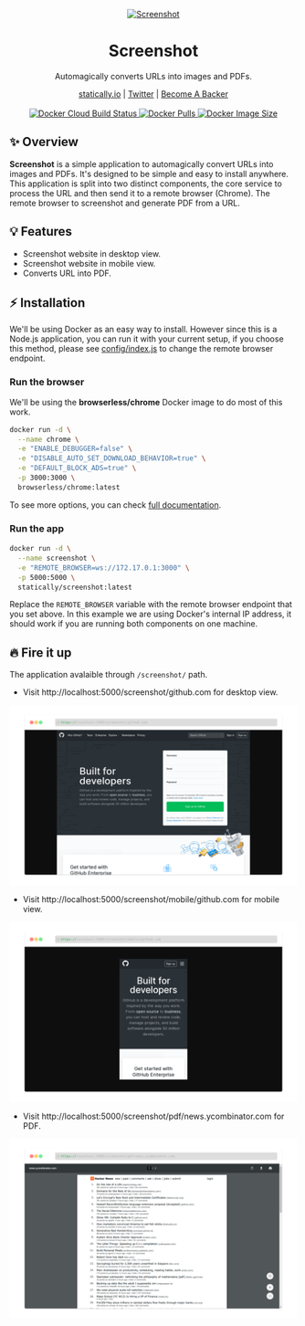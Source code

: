 <p align="center">
  <a href="https://statically.io/screenshot/">
    <img src="https://cdn.statically.io/img/statically.io/images/branding/statically-mark.svg" alt="Screenshot" height="80"/>
  </a>
</p>

<h1 align="center">Screenshot</h1>

<p align="center">Automagically converts URLs into images and PDFs.</p>

<p align="center">
  <a href="https://statically.io">statically.io</a> |
  <a href="https://twitter.com/staticallyio">Twitter</a> |
  <a href="https://www.patreon.com/fransallen">Become A Backer</a>
  <br /><br />
	<a href="https://github.com/staticallyio/screenshot/contributors">
    <img src="https://img.shields.io/docker/cloud/build/statically/screenshot" alt="Docker Cloud Build Status" />
    <img src="https://img.shields.io/docker/pulls/statically/screenshot?color=success" alt="Docker Pulls" />
    <img src="https://img.shields.io/docker/image-size/statically/screenshot/latest?color=success" alt="Docker Image Size" />
  </a>
</p>

## :sparkles: Overview

**Screenshot** is a simple application to automagically convert URLs into images and PDFs. It's designed to be simple and easy to install anywhere. This application is split into two distinct components, the core service to process the URL and then send it to a remote browser (Chrome). The remote browser to screenshot and generate PDF from a URL.

## :bulb: Features

- Screenshot website in desktop view.
- Screenshot website in mobile view.
- Converts URL into PDF.

## :zap: Installation

We'll be using Docker as an easy way to install. However since this is a Node.js application, you can run it with your current setup, if you choose this method, please see [config/index.js](config/index.js) to change the remote browser endpoint.

### Run the browser

We'll be using the **browserless/chrome** Docker image to do most of this work.

```bash
docker run -d \
  --name chrome \
  -e "ENABLE_DEBUGGER=false" \
  -e "DISABLE_AUTO_SET_DOWNLOAD_BEHAVIOR=true" \
  -e "DEFAULT_BLOCK_ADS=true" \
  -p 3000:3000 \
  browserless/chrome:latest
```

To see more options, you can check [full documentation](https://docs.browserless.io/docs/docker.html).

### Run the app

```bash
docker run -d \
  --name screenshot \
  -e "REMOTE_BROWSER=ws://172.17.0.1:3000" \
  -p 5000:5000 \
  statically/screenshot:latest
```

Replace the `REMOTE_BROWSER` variable with the remote browser endpoint that you set above. In this example we are using Docker's internal IP address, it should work if you are running both components on one machine.

## :fire: Fire it up

The application avalaible through `/screenshot/` path.

- Visit http://localhost:5000/screenshot/github.com for desktop view.

![Screenshot Desktop](./public/screenshot-desktop.png)

- Visit http://localhost:5000/screenshot/mobile/github.com for mobile view.

![Screenshot Mobile](./public/screenshot-mobile.png)

- Visit http://localhost:5000/screenshot/pdf/news.ycombinator.com for PDF.

![Screenshot PDF](./public/screenshot-pdf.png)